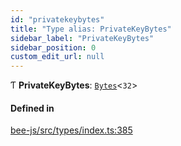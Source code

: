 ```yaml
---
id: "privatekeybytes"
title: "Type alias: PrivateKeyBytes"
sidebar_label: "PrivateKeyBytes"
sidebar_position: 0
custom_edit_url: null
---
```


Ƭ **PrivateKeyBytes**: [`Bytes`](../interfaces/utils.bytes.bytes.md)<``32``\>

#### Defined in

[bee-js/src/types/index.ts:385](https://github.com/ethersphere/bee-js/blob/0e69ca1/src/types/index.ts#L385)
